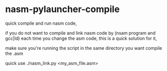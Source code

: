 # nasm-pylauncher-compile

quick compile and run nasm code,

if you do not want to compile and link nasm code by (nsam program and gcc|ld) each time you change the asm code,
this is a quick solution for it,

make sure you're running the script in the same directory you want compile the .asm 

quick use 
./nasm_link.py <my_asm_file.asm>
